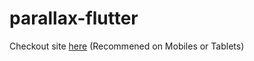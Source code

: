 # parallax-flutter

Checkout site [here](https://chiragkr04.github.io/parallax-flutter/) (Recommened on Mobiles or Tablets)
